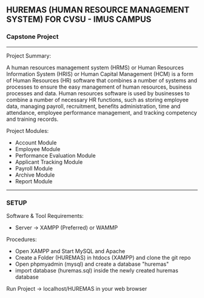 ## HUREMAS (HUMAN RESOURCE MANAGEMENT SYSTEM) FOR CVSU - IMUS CAMPUS
### Capstone Project

---------------------------------
Project Summary: 

A human resources management system (HRMS) or Human Resources Information System (HRIS) or Human Capital Management (HCM) is a form of Human Resources (HR) software that combines a number of systems and processes to ensure the easy management of human resources, business processes and data. Human resources software is used by businesses to combine a number of necessary HR functions, such as storing employee data, managing payroll, recruitment, benefits administration, time and attendance, employee performance management, and tracking competency and training records.

Project Modules:

* Account Module
* Employee Module
* Performance Evaluation Module
* Applicant Tracking Module
* Payroll Module
* Archive Module
* Report Module

---------------------------------
### SETUP

Software & Tool Requirements: 
* Server -> XAMPP (Preferred) or WAMMP

Procedures: 
* Open XAMPP and Start MySQL and Apache
* Create a Folder (HUREMAS) in htdocs (XAMPP) and clone the git repo
* Open phpmyadmin (mysql) and create a database "huremas"
* import database (huremas.sql) inside the newly created huremas database

Run Project -> localhost/HUREMAS in your web browser

